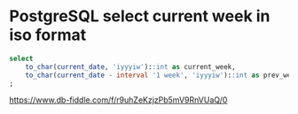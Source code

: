 # PostgreSQL select current week in iso format

``` .sql
select 
	to_char(current_date, 'iyyyiw')::int as current_week,
    to_char(current_date - interval '1 week', 'iyyyiw')::int as prev_week
;
```

https://www.db-fiddle.com/f/r9uhZeKzjzPb5mV9RnVUaQ/0